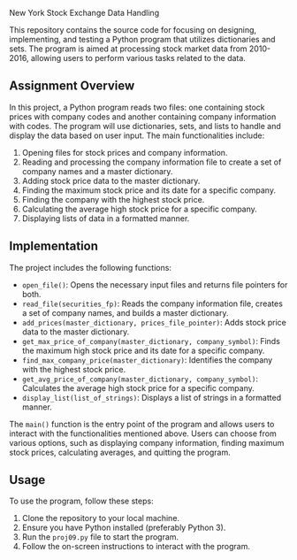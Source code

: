 New York Stock Exchange Data Handling

This repository contains the source code for focusing on designing, implementing, and testing a Python program that utilizes dictionaries and sets. The program is aimed at processing stock market data from 2010-2016, allowing users to perform various tasks related to the data.

## Assignment Overview

In this project, a Python program reads two files: one containing stock prices with company codes and another containing company information with codes. The program will use dictionaries, sets, and lists to handle and display the data based on user input. The main functionalities include:

1. Opening files for stock prices and company information.
2. Reading and processing the company information file to create a set of company names and a master dictionary.
3. Adding stock price data to the master dictionary.
4. Finding the maximum stock price and its date for a specific company.
5. Finding the company with the highest stock price.
6. Calculating the average high stock price for a specific company.
7. Displaying lists of data in a formatted manner.

## Implementation

The project includes the following functions:

- `open_file()`: Opens the necessary input files and returns file pointers for both.
- `read_file(securities_fp)`: Reads the company information file, creates a set of company names, and builds a master dictionary.
- `add_prices(master_dictionary, prices_file_pointer)`: Adds stock price data to the master dictionary.
- `get_max_price_of_company(master_dictionary, company_symbol)`: Finds the maximum high stock price and its date for a specific company.
- `find_max_company_price(master_dictionary)`: Identifies the company with the highest stock price.
- `get_avg_price_of_company(master_dictionary, company_symbol)`: Calculates the average high stock price for a specific company.
- `display_list(list_of_strings)`: Displays a list of strings in a formatted manner.

The `main()` function is the entry point of the program and allows users to interact with the functionalities mentioned above. Users can choose from various options, such as displaying company information, finding maximum stock prices, calculating averages, and quitting the program.

## Usage

To use the program, follow these steps:

1. Clone the repository to your local machine.
2. Ensure you have Python installed (preferably Python 3).
3. Run the `proj09.py` file to start the program.
4. Follow the on-screen instructions to interact with the program.

